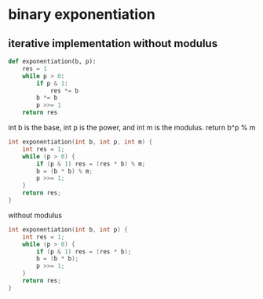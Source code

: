 # binary exponentiation

## iterative implementation without modulus

```py
def exponentiation(b, p):
    res = 1
    while p > 0:
        if p & 1:
            res *= b
        b *= b
        p >>= 1
    return res
```

int b is the base, int p is the power, and int m is the modulus. 
return b^p % m

```cpp
int exponentiation(int b, int p, int m) {
    int res = 1;
    while (p > 0) {
        if (p & 1) res = (res * b) % m;
        b = (b * b) % m;
        p >>= 1;
    }
    return res;
}
```

without modulus

```cpp
int exponentiation(int b, int p) {
    int res = 1;
    while (p > 0) {
        if (p & 1) res = (res * b);
        b = (b * b);
        p >>= 1;
    }
    return res;
}
```
